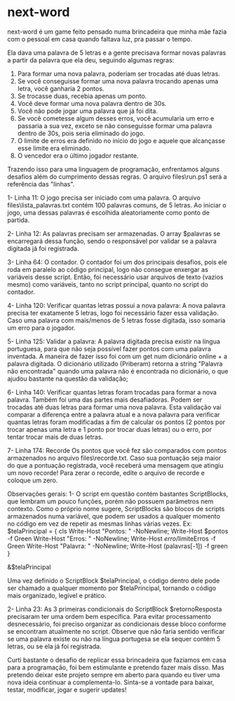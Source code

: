 # next-word

next-word é um game feito pensado numa brincadeira que minha mãe fazia com o pessoal em casa quando faltava luz, pra passar o tempo.

Ela dava uma palavra de 5 letras e a gente precisava formar novas palavras a partir da palavra que ela deu, seguindo algumas regras:

1. Para formar uma nova palavra, poderiam ser trocadas até duas letras.
  1. Se você conseguisse formar uma nova palavra trocando apenas uma letra, você ganharia 2 pontos.
  2. Se trocasse duas, recebia apenas um ponto.
2. Você deve formar uma nova palavra dentro de 30s.
3. Você não pode jogar uma palavra que já foi dita.
4. Se você cometesse algum desses erros, você acumularia um erro e passaria a sua vez, exceto se não conseguisse formar uma palavra dentro de 30s, pois seria eliminado do jogo.
5. O limite de erros era definido no início do jogo e aquele que alcançasse esse limite era eliminado.
6. O vencedor era o último jogador restante.

Trazendo isso para uma linguagem de programação, enfrentamos alguns desafios além do cumprimento dessas regras.
O arquivo files\run.ps1 será a referência das "linhas".

1- Linha 11: O jogo precisa ser iniciado com uma palavra.
O arquivo files\lista_palavras.txt contém 100 palavras comuns, de 5 letras. Ao iniciar o jogo, uma dessas palavras é escolhida aleatoriamente como ponto de partida.

2- Linha 12: As palavras precisam ser armazenadas.
O array $palavras se encarregará dessa função, sendo o responsável por validar se a palavra digitada já foi registrada.

3- Linha 64: O contador.
O contador foi um dos principais desafios, pois ele roda em paralelo ao código principal, logo não consegue enxergar as variáveis desse script. Então, foi necessário usar arquivos de texto (vazios mesmo) como variáveis, tanto no script principal, quanto no script do contador.

4- Linha 120: Verificar quantas letras possui a nova palavra:
A nova palavra precisa ter exatamente 5 letras, logo foi necessário fazer essa validação. Caso uma palavra com mais/menos de 5 letras fosse digitada, isso somaria um erro para o jogador.

5- Linha 125: Validar a palavra:
A palavra digitada precisa existir na língua portuguesa, para que não seja possível fazer pontos com uma palavra inventada. A maneira de fazer isso foi com um get num dicionário online + a palavra digitada. O dicionário utilizado (Priberam) retorna a string "Palavra não encontrada" quando uma palavra não é encontrada no dicionário, o que ajudou bastante na questão da validação;

6- Linha 140: Verificar quantas letras foram trocadas para formar a nova palavra.
Também foi uma das partes mais desafiadoras. Podem ser trocadas até duas letras para formar uma nova palavra. Esta validação vai comparar a diferença entre a palavra atual e a nova palavra para verificar quantas letras foram modificadas a fim de calcular os pontos (2 pontos por trocar apenas uma letra e 1 ponto por trocar duas letras) ou o erro, por tentar trocar mais de duas letras.

7- Linha 174: Recorde
Os pontos que você fez são comparados com pontos armazenados no arquivo files\recorde.txt. Caso sua pontuação seja maior do que a pontuação registrada, você receberá uma mensagem que atingiu um novo recorde! Para zerar o recorde, edite o arquivo de recorde e coloque um zero.

Observações gerais:
1- O script em questão contém bastantes ScriptBlocks, que lembram um pouco funções, porém não possuem parâmetros nem contexto.
Como o próprio nome sugere, ScriptBlocks são blocos de scripts armazenados numa variável, que podem ser usados a qualquer momento no código em vez de repetir as mesmas linhas várias vezes. Ex: 
$telaPrincipal = {
    cls
    Write-Host "Pontos: " -NoNewline; Write-Host $pontos -f Green
    Write-Host "Erros: " -NoNewline; Write-Host $erro/$limiteErros -f Green
    Write-Host "Palavra: " -NoNewline; Write-Host $($palavras[-1]) -f green
}

&$telaPrincipal

Uma vez definido o ScriptBlock $telaPrincipal, o código dentro dele pode ser chamado a qualquer momento por $telaPrincipal, tornando o código mais organizado, legível e prático.

2- Linha 23: As 3 primeiras condicionais do ScriptBlock $retornoResposta precisaram ter uma ordem bem específica.
Para evitar processamento desnecessário, foi preciso organizar as condicionais desse bloco conforme se encontram atualmente no script. Observe que não faria sentido verificar se uma palavra existe ou não na língua portugesa se ela sequer contém 5 letras, ou se ela já foi registrada.

Curti bastante o desafio de replicar essa brincadeira que fazíamos em casa para a programação, foi bem estimulante e pretendo fazer mais disso. Mas pretendo deixar este projeto sempre em aberto para quando eu tiver uma nova ideia continuar a complementa-lo. Sinta-se a vontade para baixar, testar, modificar, jogar e sugerir updates!
